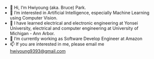 - 👋 Hi, I’m Hwiyoung (aka. Bruce) Park.
- 👀 I’m interested in Artificial Intelligence, especially Machine Learning using Computer Vision.
- 🌱 I have learned electrical and electronic engineering at Yonsei University, electrical and computer engineering at University of Michigan - Ann Arbor. 
- 💞️ I’m currently working as Software Develop Engineer at Amazon 
- 📫 If you are interested in me, please email me hwiyoung9393@gmail.com

<!---
hy9393/hy9393 is a ✨ special ✨ repository because its `README.md` (this file) appears on your GitHub profile.
You can click the Preview link to take a look at your changes.
--->

